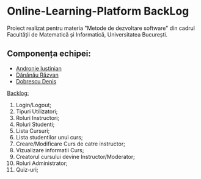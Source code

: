 # Online-Learning-Platform BackLog

Proiect realizat pentru materia "Metode de dezvoltare software" din cadrul Facultății de Matematică și Informatică, Universitatea București.

## Componența echipei:

- [Andronie Iustinian](https://github.com/1USMazing)
- [Dănănău Răzvan](https://github.com/DananauRazvan)
- [Dobrescu Denis](https://github.com/dennis3009)
 
[Backlog:](https://github.com/1USMazing/Online-Learning-Platform/wiki)

1. Login/Logout;
2. Tipuri Utilizatori;
3. Roluri Instructori;
4. Roluri Studenti;
5. Lista Cursuri;
6. Lista studentilor unui curs;
7. Creare/Modificare Curs de catre instructor;
8. Vizualizare informatii Curs;
9. Creatorul cursului devine Instructor/Moderator;
10. Roluri Administrator;
11. Quiz-uri;
